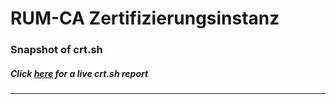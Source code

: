 # RUM-CA Zertifizierungsinstanz
### Snapshot of crt.sh
##### Click [here](https://crt.sh/?q=7D62448301474FC533007BCA01C58208698F2375A594DEC35F2D31B7D3441DD6) for a live crt.sh report

---
